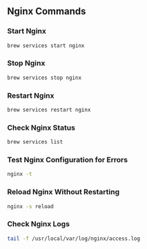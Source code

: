 
## **Nginx Commands**

### **Start Nginx**
```bash
brew services start nginx
```

### **Stop Nginx**
```bash
brew services stop nginx
```

### **Restart Nginx**
```bash
brew services restart nginx
```

### **Check Nginx Status**
```bash
brew services list
```

### **Test Nginx Configuration for Errors**
```bash
nginx -t
```

### **Reload Nginx Without Restarting**
```bash
nginx -s reload
```

### **Check Nginx Logs**
```bash
tail -f /usr/local/var/log/nginx/access.log
```
